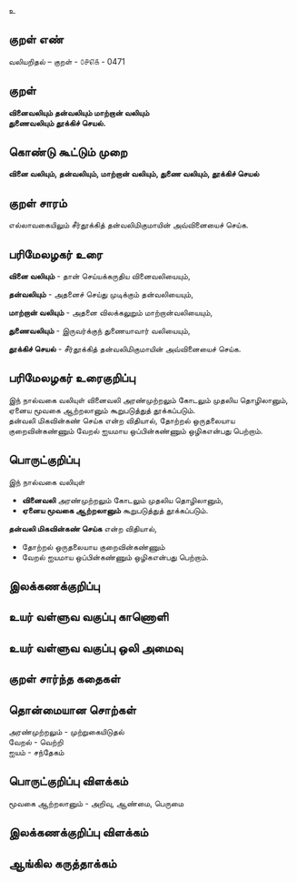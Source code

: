 உ

## குறள் எண் 

வலியறிதல்  – குறள் - ௦௪௭௧ - 0471  

## குறள் 

**வினைவலியும் தன்வலியும் மாற்றான் வலியும்  
துணைவலியும் தூக்கிச் செயல்.**

## கொண்டு கூட்டும் முறை

**வினை வலியும், தன்வலியும், மாற்றான் வலியும், துணை வலியும், தூக்கிச் செயல்**  

## குறள் சாரம் 

எல்லாவகையிலும் சீர்தூக்கித் தன்வலிமிகுமாயின் அவ்வினையைச் செய்க.  

## பரிமேலழகர் உரை

**வினை வலியும்** - தான் செய்யக்கருதிய வினைவலியையும்,  

**தன்வலியும்** - அதனைச் செய்து முடிக்கும் தன்வலியையும்,  

**மாற்றான் வலியும்** - அதனை விலக்கலுறும் மாற்றான்வலியையும்,  

**துணைவலியும்** - இருவர்க்குந் துணையாவார் வலியையும்,  

**தூக்கிச் செயல்** - சீர்தூக்கித் தன்வலிமிகுமாயின் அவ்வினையைச் செய்க.  

## பரிமேலழகர் உரைகுறிப்பு   

இந் நால்வகை வலியுள் வினைவலி அரண்முற்றலும் கோடலும் முதலிய தொழிலானும், ஏனைய மூவகை ஆற்றலானும் கூறுபடுத்துத் தூக்கப்படும்.  
தன்வலி மிகவின்கண் செய்க என்ற விதியால், தோற்றல் ஒருதலையாய குறைவின்கண்ணும் வேறல் ஐயமாய ஒப்பின்கண்ணும் ஒழிகஎன்பது பெற்றாம்.     

## பொருட்குறிப்பு 

இந் நால்வகை வலியுள்  
* **வினைவலி** அரண்முற்றலும் கோடலும் முதலிய தொழிலானும்,  
* **ஏனைய மூவகை ஆற்றலானும்** கூறுபடுத்துத் தூக்கப்படும்.   

**தன்வலி மிகவின்கண் செய்க** என்ற விதியால்,  
* தோற்றல் ஒருதலையாய குறைவின்கண்ணும்  
* வேறல் ஐயமாய ஒப்பின்கண்ணும் ஒழிகஎன்பது பெற்றாம்.   

## இலக்கணக்குறிப்பு  


## உயர் வள்ளுவ வகுப்பு காணொளி


## உயர் வள்ளுவ வகுப்பு ஒலி அமைவு 

 
## குறள் சார்ந்த கதைகள் 


## தொன்மையான சொற்கள்

அரண்முற்றலும் - முற்றுகையிடுதல்    
வேறல் - வெற்றி  
ஐயம் - சந்தேகம்

## பொருட்குறிப்பு விளக்கம்

மூவகை ஆற்றலானும் - அறிவு, ஆண்மை, பெருமை   

## இலக்கணக்குறிப்பு விளக்கம்


## ஆங்கில கருத்தாக்கம் 


